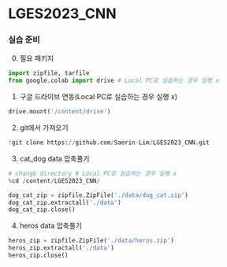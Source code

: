 # LGES2023_CNN

### 실습 준비

0. 필요 패키지
```py
import zipfile, tarfile
from google.colab import drive # Local PC로 실습하는 경우 실행 x
```
1. 구글 드라이브 연동(Local PC로 실습하는 경우 실행 x)
```py
drive.mount('/content/drive')
```

2. git에서 가져오기
```py
!git clone https://github.com/Saerin-Lim/LGES2023_CNN.git
```

3. cat_dog data 압축풀기
```py
# change directory # Local PC로 실습하는 경우 실행 x
%cd /content/LGES2023_CNN/ 
```
```py
dog_cat_zip = zipfile.ZipFile('./data/dog_cat.zip')
dog_cat_zip.extractall('./data')
dog_cat_zip.close()
```

4. heros data 압축풀기
```py
heros_zip = zipfile.ZipFile('./data/heros.zip')
heros_zip.extractall('./data')
heros_zip.close()
```

